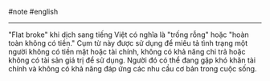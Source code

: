 #note #english 

---
"Flat broke" khi dịch sang tiếng Việt có nghĩa là "trống rỗng" hoặc "hoàn toàn không có tiền." Cụm từ này được sử dụng để miêu tả tình trạng một người không có tiền mặt hoặc tài chính, không có khả năng chi trả hoặc không có tài sản giá trị để sử dụng. Người đó có thể đang gặp khó khăn tài chính và không có khả năng đáp ứng các nhu cầu cơ bản trong cuộc sống.